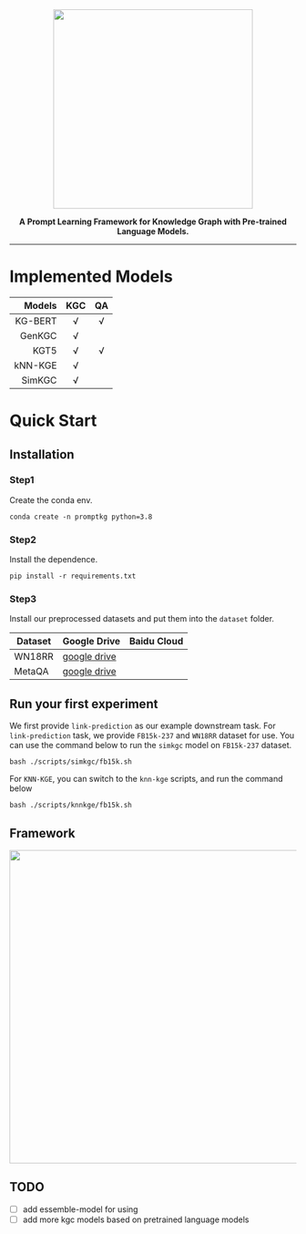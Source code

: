 <div align="center">
    <img src="https://github.com/zjunlp/PromptKG/blob/main/resources/logo.svg" width="350px">
    <p> <b>
        A Prompt Learning Framework for Knowledge Graph  with Pre-trained Language Models.</b>
    </p>
</div>



------



# Implemented Models



| Models | KGC  |  QA  |
| -----------: | :------: | :------: |
| KG-BERT |  √ |  √ |
| GenKGC |  √   |      |
|   KGT5 |  √   |  √   |
| kNN-KGE |  √   |      |
| SimKGC |  √   |      |




# Quick Start

## Installation

### **Step1**

Create the conda env.

```shell
conda create -n promptkg python=3.8
```

### **Step2**

Install the dependence.

```shell
pip install -r requirements.txt
```

### Step3

Install our preprocessed datasets and put them into the `dataset` folder.

| Dataset | Google Drive                                                 | Baidu Cloud |
| ------- | ------------------------------------------------------------ | ----------- |
| WN18RR  | [google drive](https://drive.google.com/drive/folders/1k5mT3d7fldVSSyAYH5KWv3_BI3B2-BXJ?usp=sharing) |             |
| MetaQA  | [google drive](https://drive.google.com/drive/folders/1q4kph9nd4ADjvkPIZvAwYbqza7o7DFt9?usp=sharing) |             |





## Run your first experiment

We first provide `link-prediction` as our example downstream task.
For `link-prediction` task, we provide `FB15k-237` and `WN18RR` dataset for use.
You can use the command below to run the `simkgc` model on `FB15k-237` dataset.

```shell
bash ./scripts/simkgc/fb15k.sh
```

For `KNN-KGE`, you can switch to the `knn-kge` scripts, and run the command below

```shell
bash ./scripts/knnkge/fb15k.sh
```

## Framework

<div align="center">
    <img src="https://github.com/zjunlp/PromptKG/blob/main/resources/framework.jpg" width="550px">
</div>



## TODO 

- [ ] add essemble-model for using
- [ ] add more kgc models based on pretrained language models
